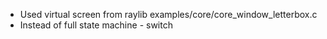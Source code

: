 * Used virtual screen from raylib examples/core/core_window_letterbox.c 
* Instead of full state machine - switch
